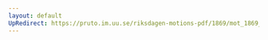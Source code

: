 ```yaml
---
layout: default
UpRedirect: https://pruto.im.uu.se/riksdagen-motions-pdf/1869/mot_1869__ak__192.pdf
---
```

